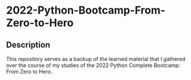 # 2022-Python-Bootcamp-From-Zero-to-Hero

## Description
This repository serves as a backup of the learned material that I gathered over the course of my studies of the 2022 Python Complete Bootcamp: From Zero to Hero.
